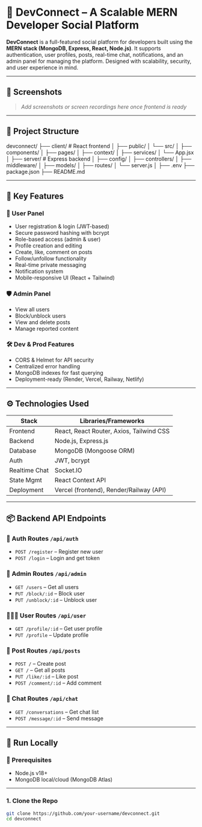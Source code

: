 # 🚀 DevConnect – A Scalable MERN Developer Social Platform

**DevConnect** is a full-featured social platform for developers built using the **MERN stack (MongoDB, Express, React, Node.js)**. It supports authentication, user profiles, posts, real-time chat, notifications, and an admin panel for managing the platform. Designed with scalability, security, and user experience in mind.

---

## 📸 Screenshots

> _Add screenshots or screen recordings here once frontend is ready_

---

## 📁 Project Structure

devconnect/
├── client/ # React frontend
│ ├── public/
│ └── src/
│ ├── components/
│ ├── pages/
│ ├── context/
│ ├── services/
│ └── App.jsx
│
├── server/ # Express backend
│ ├── config/
│ ├── controllers/
│ ├── middleware/
│ ├── models/
│ ├── routes/
│ └── server.js
│
├── .env
├── package.json
├── README.md


---

## 🎯 Key Features

### 👥 User Panel
- User registration & login (JWT-based)
- Secure password hashing with bcrypt
- Role-based access (admin & user)
- Profile creation and editing
- Create, like, comment on posts
- Follow/unfollow functionality
- Real-time private messaging
- Notification system
- Mobile-responsive UI (React + Tailwind)

### 🛡️ Admin Panel
- View all users
- Block/unblock users
- View and delete posts
- Manage reported content

### 🛠️ Dev & Prod Features
- CORS & Helmet for API security
- Centralized error handling
- MongoDB indexes for fast querying
- Deployment-ready (Render, Vercel, Railway, Netlify)

---

## ⚙️ Technologies Used

| Stack         | Libraries/Frameworks                     |
|---------------|------------------------------------------|
| Frontend      | React, React Router, Axios, Tailwind CSS |
| Backend       | Node.js, Express.js                      |
| Database      | MongoDB (Mongoose ORM)                   |
| Auth          | JWT, bcrypt                              |
| Realtime Chat | Socket.IO                                |
| State Mgmt    | React Context API                        |
| Deployment    | Vercel (frontend), Render/Railway (API)  |

---

## 📦 Backend API Endpoints

### 🔐 Auth Routes `/api/auth`
- `POST /register` – Register new user
- `POST /login` – Login and get token

### 👑 Admin Routes `/api/admin`
- `GET /users` – Get all users
- `PUT /block/:id` – Block user
- `PUT /unblock/:id` – Unblock user

### 🧑‍🤝‍🧑 User Routes `/api/user`
- `GET /profile/:id` – Get user profile
- `PUT /profile` – Update profile

### 📝 Post Routes `/api/posts`
- `POST /` – Create post
- `GET /` – Get all posts
- `PUT /like/:id` – Like post
- `POST /comment/:id` – Add comment

### 💬 Chat Routes `/api/chat`
- `GET /conversations` – Get chat list
- `POST /message/:id` – Send message

---

## 🧪 Run Locally

### 📌 Prerequisites
- Node.js v18+
- MongoDB local/cloud (MongoDB Atlas)

---

### 1. Clone the Repo

```bash
git clone https://github.com/your-username/devconnect.git
cd devconnect
